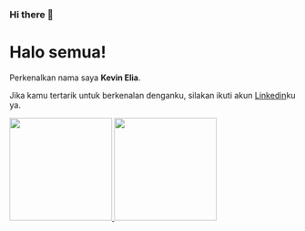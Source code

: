 ### Hi there 👋

# Halo semua! 

Perkenalkan nama saya **Kevin Elia**.

Jika kamu tertarik untuk berkenalan denganku, silakan ikuti akun [Linkedin](https://www.linkedin.com/in/kevin-elia-santoso/)ku ya.

<p align="left">
    <a href="https://github.com/kevinelia1303">
      <img height="180em" src="https://github-readme-stats-eight-theta.vercel.app/api?username=gilangadhan&show_icons=true&theme=algolia&include_all_commits=true&count_private=true"/>
      <img height="180em" src="https://github-readme-stats-eight-theta.vercel.app/api/top-langs/?username=gilangadhan&layout=compact&langs_count=8&theme=algolia"/>
    </a>
    </p>
